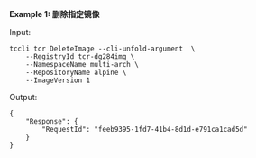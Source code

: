 **Example 1: 删除指定镜像**



Input: 

```
tccli tcr DeleteImage --cli-unfold-argument  \
    --RegistryId tcr-dg284imq \
    --NamespaceName multi-arch \
    --RepositoryName alpine \
    --ImageVersion 1
```

Output: 
```
{
    "Response": {
        "RequestId": "feeb9395-1fd7-41b4-8d1d-e791ca1cad5d"
    }
}
```

